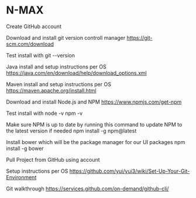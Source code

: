 # N-MAX

Create GitHub account

Download and install git version controll manager
https://git-scm.com/download

Test install with
git --version

Java install and setup instructions per OS
https://java.com/en/download/help/download_options.xml

Maven install and setup instructions per OS
https://maven.apache.org/install.html

Download and install Node.js and NPM
https://www.npmjs.com/get-npm

Test install with
node -v
npm -v

Make sure NPM is up to date by running this command
to update NPM to the latest version if needed
npm install -g npm@latest

Install bower which will be the package manager for
our UI packages
npm install -g bower

Pull Project from GitHub using account

Setup instructions per OS
https://github.com/yui/yui3/wiki/Set-Up-Your-Git-Environment

Git walkthrough
https://services.github.com/on-demand/github-cli/
